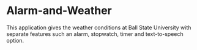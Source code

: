 # Alarm-and-Weather
This application gives the weather conditions at Ball State University with separate features such an alarm, stopwatch, timer and text-to-speech option.
